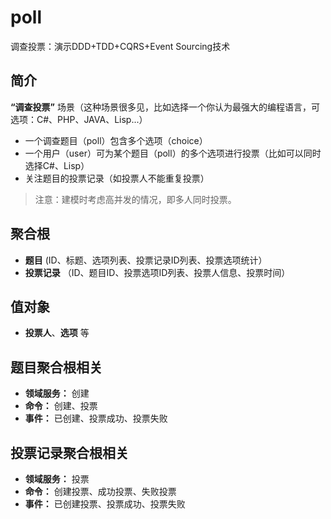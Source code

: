 # poll
调查投票：演示DDD+TDD+CQRS+Event Sourcing技术

## 简介
**“调查投票”** 场景（这种场景很多见，比如选择一个你认为最强大的编程语言，可选项：C#、PHP、JAVA、Lisp...）
- 一个调查题目（poll）包含多个选项（choice）
- 一个用户（user）可为某个题目（poll）的多个选项进行投票（比如可以同时选择C#、Lisp）
- 关注题目的投票记录（如投票人不能重复投票）

> 注意：建模时考虑高并发的情况，即多人同时投票。

## 聚合根
- **题目** (ID、标题、选项列表、投票记录ID列表、投票选项统计）
- **投票记录** （ID、题目ID、投票选项ID列表、投票人信息、投票时间）

## 值对象
- **投票人**、**选项** 等

## 题目聚合根相关
- **领域服务：** 创建
- **命令：** 创建、投票
- **事件：** 已创建、投票成功、投票失败

## 投票记录聚合根相关
- **领域服务：** 投票
- **命令：** 创建投票、成功投票、失败投票
- **事件：** 已创建投票、投票成功、投票失败


